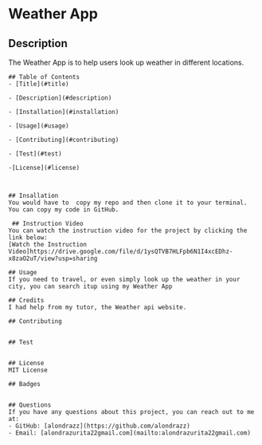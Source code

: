 
  # Weather App
  
  
  
  ## Description 
  The Weather App is to help users look up weather in different locations.

    ## Table of Contents
    - [Title](#title)

    - [Description](#description)

    - [Installation](#installation)

    - [Usage](#usage)

    - [Contributing](#contributing)

    - [Test](#test)

    -[License](#license)



    ## Insallation
    You would have to  copy my repo and then clone it to your terminal. You can copy my code in GitHub.

     ## Instruction Video
    You can watch the instruction video for the project by clicking the link below:
    [Watch the Instruction Video]https://drive.google.com/file/d/1ysQTVB7HLFpb6N1I4xcEDhz-x8zaO2uT/view?usp=sharing

    ## Usage
    If you need to travel, or even simply look up the weather in your city, you can search itup using my Weather App

    ## Credits
    I had help from my tutor, the Weather api website.

    ## Contributing
    

    ## Test
    

    ## License
    MIT License

    ## Badges
    

    ## Questions
    If you have any questions about this project, you can reach out to me at:
    - GitHub: [alondrazz](https://github.com/alondrazz)
    - Email: [alondrazurita22gmail.com](mailto:alondrazurita22gmail.com)
    